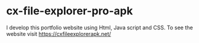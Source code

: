# cx-file-explorer-pro-apk
I develop this portfolio website using Html, Java script and CSS. To see the website visit https://cxfileexplorerapk.net/
